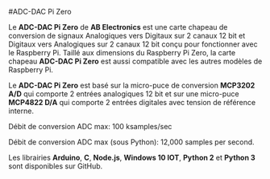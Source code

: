 <!--
---
name: ADC-DAC Pi Zero
class: board
type: a/n
formfactor: pHAT
manufacturer: AB Electronics
description: 2 canaux Analogiques vers un Convertisseur Digital et 2 canaux Digitaux vers un Convertisseur Analogiques
url: https://www.abelectronics.co.uk/p/74/ADC-DAC-Pi-Zero-Raspberry-Pi-ADC-and-DAC-expansion-board
github: https://github.com/abelectronicsuk
buy: https://www.abelectronics.co.uk/p/74/ADC-DAC-Pi-Zero-Raspberry-Pi-ADC-and-DAC-expansion-board
image: 'ab-adcdac-pi-zero.png'
pincount: 40
eeprom: no
power:
  '1':
ground:
  '6':
  '9':
  '14':
  '20':
  '25':
  '30':
  '34':
  '39':
pin:
  '19':
    mode: spi
  '21':
    mode: spi
  '23':
    mode: spi
  '24':
    mode: spi
  '26':
    mode: spi
install:
  'devices':
    - 'spi'
-->
#ADC-DAC Pi Zero

Le **ADC-DAC Pi Zero** de **AB Electronics** est une carte chapeau de conversion de signaux Analogiques vers Digitaux sur 2 canaux 12 bit et Digitaux vers Analogiques sur 2 canaux 12 bit conçu pour fonctionner avec le Raspberry Pi. Taillé aux dimensions du Raspberry Pi Zero, la carte chapeau **ADC-DAC Pi Zero** est aussi compatible avec les autres modèles de Raspberry Pi.

Le **ADC-DAC Pi Zero** est basé sur la micro-puce de conversion **MCP3202 A/D** qui comporte 2 entrées analogiques 12 bit et sur une micro-puce **MCP4822 D/A**  qui comporte 2 entrées digitales avec tension de référence interne.

Débit de conversion ADC max: 100 ksamples/sec

Débit de conversion ADC max (sous Python): 12,000 samples per second.

Les librairies **Arduino**, **C**, **Node.js**, **Windows 10 IOT**, **Python 2** et **Python 3** sont disponibles sur GitHub.
